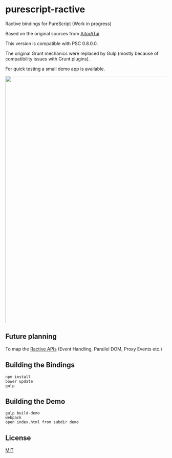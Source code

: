 
# purescript-ractive

Ractive bindings for PureScript (Work in progress)

Based on the original sources from <a href="https://github.com/AitorATuin/purescript-ractive" target="_blank">AitorATui</a>

This version is compatible with PSC 0.8.0.0.

The original Grunt mechanics were replaced by Gulp (mostly because of compatibility issues with Grunt plugins).

For quick testing a small demo app is available.

<img src="http://fs5.directupload.net/images/151229/t2oktwfp.png" width="678" height="772">

## Future planning

To map the <a href="http://docs.ractivejs.org/latest/get-started" target="_blank">Ractive APIs</a> (Event Handling, Parallel DOM, Proxy Events etc.)

## Building the Bindings

```
npm install
bower update
gulp
```

## Building the Demo

```
gulp build-demo
webpack
open index.html from subdir demo
```

## License

<a href="https://github.com/brakmic/purescript-ractive/blob/master/LICENSE">MIT</a>